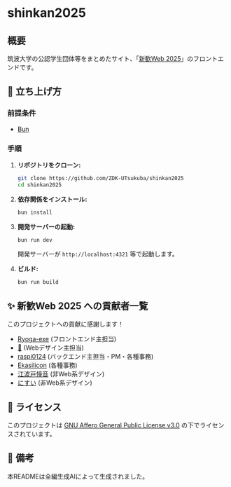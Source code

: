 # shinkan2025

## 概要

筑波大学の公認学生団体等をまとめたサイト、「[新歓Web 2025](https://shinkan-web.zdk.tsukuba.ac.jp/)」のフロントエンドです。

## 🚀 立ち上げ方

### 前提条件

- [Bun](https://bun.sh/)

### 手順

1.  **リポジトリをクローン:**

    ```bash
    git clone https://github.com/ZDK-UTsukuba/shinkan2025
    cd shinkan2025
    ```

2.  **依存関係をインストール:**

    ```bash
    bun install
    ```

3.  **開発サーバーの起動:**

    ```bash
    bun run dev
    ```

    開発サーバーが `http://localhost:4321` 等で起動します。

4.  **ビルド:**

    ```bash
    bun run build
    ```

## ✨ 新歓Web 2025 への貢献者一覧

このプロジェクトへの貢献に感謝します！

- [Ryoga-exe](https://github.com/Ryoga-exe/) (フロントエンド主担当)
- [🍏](https://x.com/ao_ringo_uni) (Webデザイン主担当)
- [raspi0124](https://github.com/raspi0124) (バックエンド主担当・PM・各種事務)
- [Ekasilicon](https://www.eka.earth/) (各種事務)
- [江波戸憧音](https://210o.net/) (非Web系デザイン)
- [にすい](https://github.com/N1su1) (非Web系デザイン)

## 📜 ライセンス

このプロジェクトは [GNU Affero General Public License v3.0](https://www.gnu.org/licenses/agpl-3.0.html) の下でライセンスされています。

## 🤖 備考

本READMEは全編生成AIによって生成されました。
